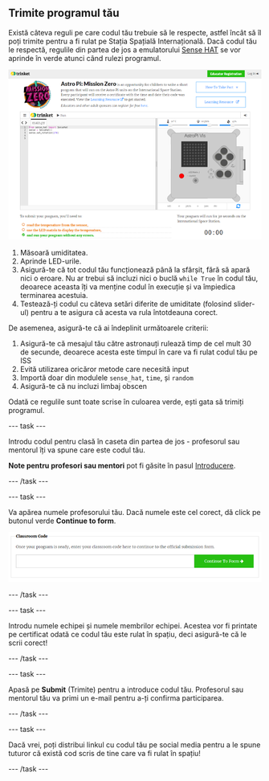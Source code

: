 ## Trimite programul tău

Există câteva reguli pe care codul tău trebuie să le respecte, astfel încât să îl poți trimite pentru a fi rulat pe Stația Spațială Internațională. Dacă codul tău le respectă, regulile din partea de jos a emulatorului [Sense HAT](https://trinket.io/mission-zero) se vor aprinde în verde atunci când rulezi programul.

![Validare](images/validation.png)

1. Măsoară umiditatea.
1. Aprinde LED-urile.
1. Asigură-te că tot codul tău funcționează până la sfârșit, fără să apară nici o eroare. Nu ar trebui să incluzi nici o buclă `while True` în codul tău, deoarece aceasta îți va menține codul în execuție și va împiedica terminarea acestuia.
1. Testează-ți codul cu câteva setări diferite de umiditate (folosind slider-ul) pentru a te asigura că acesta va rula întotdeauna corect.

De asemenea, asigură-te că ai îndeplinit următoarele criterii:

1. Asigură-te că mesajul tău către astronauți rulează timp de cel mult 30 de secunde, deoarece acesta este timpul în care va fi rulat codul tău pe ISS
1. Evită utilizarea oricăror metode care necesită input
1. Importă doar din modulele `sense_hat`, `time`, și `random`
1. Asigură-te că nu incluzi limbaj obscen

Odată ce regulile sunt toate scrise în culoarea verde, ești gata să trimiți programul.

--- task ---

Introdu codul pentru clasă în caseta din partea de jos - profesorul sau mentorul îți va spune care este codul tău.

**Note pentru profesori sau mentori** pot fi găsite în pasul [Introducere](https://projects.raspberrypi.org/en/projects/astro-pi-mission-zero/1).

--- /task ---

--- task ---

Va apărea numele profesorului tău. Dacă numele este cel corect, dă click pe butonul verde **Continue to form**.

![Continuă spre formular](images/continue-to-form.png)

--- /task ---

--- task ---

Introdu numele echipei și numele membrilor echipei. Acestea vor fi printate pe certificat odată ce codul tău este rulat în spațiu, deci asigură-te că le scrii corect!

--- /task ---

--- task ---

Apasă pe **Submit** (Trimite) pentru a introduce codul tău. Profesorul sau mentorul tău va primi un e-mail pentru a-ți confirma participarea.

--- /task ---

--- task ---

Dacă vrei, poți distribui linkul cu codul tău pe social media pentru a le spune tuturor că există cod scris de tine care va fi rulat în spațiu!

--- /task ---
